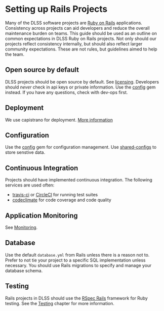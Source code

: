 # Setting up Rails Projects

Many of the DLSS software projects are [Ruby on Rails](http://rubyonrails.org/) applications. Consistency across projects can aid developers and reduce the overall maintenance burden on teams. This guide should be used as an outline on common expectations in DLSS Ruby on Rails projects. Not only should our projects reflect consistency internally, but should also reflect larger community expectations. These are not rules, but guidelines aimed to help the team.

## Open source by default
DLSS projects should be open source by default. See [licensing](/best-practices/licensing.md). Developers should _never_ check in api keys or private information. Use the [config](https://github.com/railsconfig/config) gem instead. If you have any questions, check with dev-ops first.

## Deployment
We use capistrano for deployment. [More information](deployment.md)

## Configuration
Use the [config](https://github.com/railsconfig/config) gem for configuration management. Use [shared-configs](https://github.com/sul-dlss/shared_configs) to store senstive data.

## Continuous Integration
Projects should have implemented continuous integration. The following services are used often:

 - [travis-ci](https://travis-ci.com/) or [CircleCI](https://circleci.com/) for running test suites
 - [codeclimate](https://codeclimate.com/) for code coverage and code quality

## Application Monitoring
See [Monitoring](/best-practices/monitoring.md).

## Database
Use the default `database.yml` from Rails unless there is a reason not to. Prefer to not tie your project to a specific SQL implementation unless necessary. You should use Rails migrations to specify and manage your database schema.

## Testing
Rails projects in DLSS should use the [RSpec Rails](https://github.com/rspec/rspec-rails) framework for Ruby testing. See the [Testing](/best-practices/testing.md) chapter for more information.
